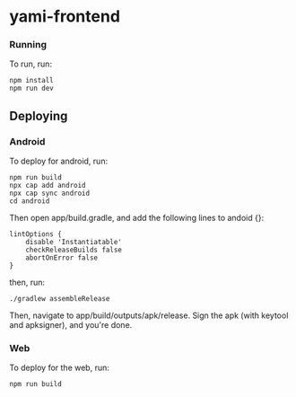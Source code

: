 # yami-frontend

### Running
To run, run:
```
npm install
npm run dev
```

## Deploying

### Android
To deploy for android, run:
```
npm run build
npx cap add android
npx cap sync android
cd android
```

Then open app/build.gradle, and add the following lines to andoid {}:
```
lintOptions {
    disable 'Instantiatable'
    checkReleaseBuilds false
    abortOnError false
}
```

then, run:

```./gradlew assembleRelease```

Then, navigate to app/build/outputs/apk/release. Sign the apk (with keytool and apksigner), and you're done.


### Web
To deploy for the web, run:
```
npm run build
```
